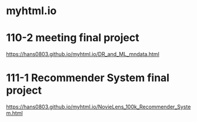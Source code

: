 # myhtml.io

# 110-2 meeting final project
https://hans0803.github.io/myhtml.io/DR_and_ML_mndata.html

# 111-1 Recommender System final project
https://hans0803.github.io/myhtml.io/NovieLens_100k_Recommender_System.html
